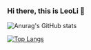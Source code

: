 ### Hi there, this is LeoLi 👋

<!--
**LeoLi1999/LeoLi1999** is a ✨ _special_ ✨ repository because its `README.md` (this file) appears on your GitHub profile.

Here are some ideas to get you started:

- 🔭 I’m currently working on ...
- 🌱 I’m currently learning ...
- 👯 I’m looking to collaborate on ...
- 🤔 I’m looking for help with ...
- 💬 Ask me about ...
- 📫 How to reach me: ...
- 😄 Pronouns: ...
- ⚡ Fun fact: ...
-->

![Anurag's GitHub stats](https://github-readme-stats.vercel.app/api?username=LeoLi1999&hide=issues&show_icons=true)

[![Top Langs](https://github-readme-stats.vercel.app/api/top-langs/?username=LeoLi1999&layout=compact&hide=html,c&theme=flag-india)](https://github.com/LeoLi1999)


